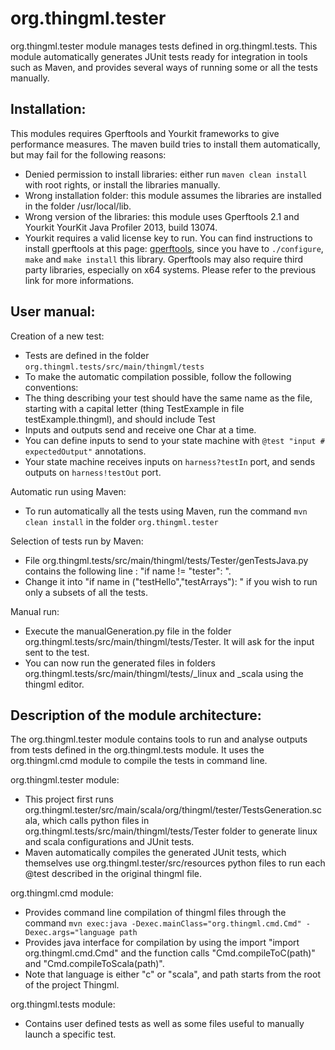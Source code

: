 org.thingml.tester
==================

org.thingml.tester module manages tests defined in org.thingml.tests. 
This module automatically generates JUnit tests ready for integration in tools such as Maven, and provides several ways of running some or all the tests manually.

Installation:
-------------
This modules requires Gperftools and Yourkit frameworks to give performance measures. The maven build tries to install them automatically, but may fail for the following reasons:
  * Denied permission to install libraries: either run `maven clean install` with root rights, or install the libraries manually.
  * Wrong installation folder: this module assumes the libraries are installed in the folder /usr/local/lib. 
  * Wrong version of the libraries: this module uses Gperftools 2.1 and Yourkit YourKit Java Profiler 2013, build 13074.
  * Yourkit requires a valid license key to run. 
You can find instructions to install gperftools at this page: [gperftools](http://gperftools.googlecode.com/svn/trunk/INSTALL), since you have to `./configure`, `make` and `make install` this library.
Gperftools may also require third party libraries, especially on x64 systems. Please refer to the previous link for more informations.

User manual:
------------
Creation of a new test:
  * Tests are defined in the folder `org.thingml.tests/src/main/thingml/tests`
  * To make the automatic compilation possible, follow the following conventions:
  * The thing describing your test should have the same name as the file, starting with a capital letter (thing TestExample in file testExample.thingml), and should include Test
  * Inputs and outputs send and receive one Char at a time.
  * You can define inputs to send to your state machine with `@test "input # expectedOutput"` annotations.
  * Your state machine receives inputs on `harness?testIn` port, and sends outputs on `harness!testOut` port.
	
Automatic run using Maven:
  * To run automatically all the tests using Maven, run the command `mvn clean install` in the folder `org.thingml.tester`
	
Selection of tests run by Maven:
  * File org.thingml.tests/src/main/thingml/tests/Tester/genTestsJava.py contains the following line : "if name != "tester": ".
  * Change it into "if name in ("testHello","testArrays"): " if you wish to run only a subsets of all the tests.

Manual run:
  * Execute the manualGeneration.py file in the folder org.thingml.tests/src/main/thingml/tests/Tester. It will ask for the input sent to the test.
  * You can now run the generated files in folders org.thingml.tests/src/main/thingml/tests/_linux and _scala using the thingml editor.
	
	
Description of the module architecture:
----------------------------------------
The org.thingml.tester module contains tools to run and analyse outputs from tests defined in the org.thingml.tests module.
It uses the org.thingml.cmd module to compile the tests in command line.
	
org.thingml.tester module:
  * This project first runs org.thingml.tester/src/main/scala/org/thingml/tester/TestsGeneration.scala, which calls python files in org.thingml.tests/src/main/thingml/tests/Tester folder to generate linux and scala configurations and JUnit tests.
  * Maven automatically compiles the generated JUnit tests, which themselves use org.thingml.tester/src/resources python files to run each @test described in the original thingml file.

org.thingml.cmd module: 
  * Provides command line compilation of thingml files through the command `mvn exec:java -Dexec.mainClass="org.thingml.cmd.Cmd" -Dexec.args="language path`
  * Provides java interface for compilation by using the import "import org.thingml.cmd.Cmd" and the function calls "Cmd.compileToC(path)" and "Cmd.compileToScala(path)".
  * Note that language is either "c" or "scala", and path starts from the root of the project Thingml.

org.thingml.tests module:
  * Contains user defined tests as well as some files useful to manually launch a specific test.
